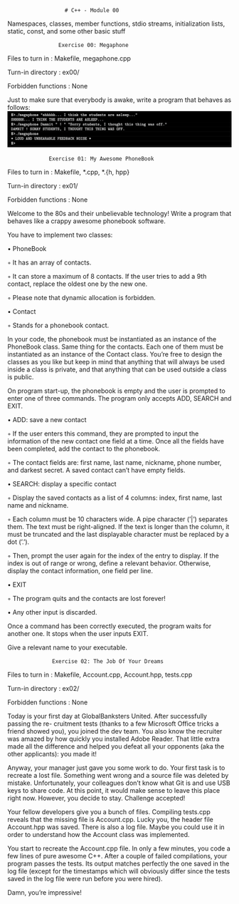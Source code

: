                       # C++ - Module 00

Namespaces, classes, member functions, stdio streams, initialization lists, static, const, and some other basic
stuff

                    Exercise 00: Megaphone

                     
Files to turn in : Makefile, megaphone.cpp

Turn-in directory : ex00/ 

Forbidden functions : None

Just to make sure that everybody is awake, write a program that behaves as follows:
![Image text](https://github.com/tamchoor/module_cpp/blob/main/00/00.png)



                 Exercise 01: My Awesome PhoneBook
                 
Files to turn in : Makefile, *.cpp, *.{h, hpp}

Turn-in directory : ex01/ 

Forbidden functions : None

Welcome to the 80s and their unbelievable technology! Write a program that behaves like a crappy awesome phonebook software.

You have to implement two classes:

• PhoneBook

◦ It has an array of contacts.

◦ It can store a maximum of 8 contacts. If the user tries to add a 9th contact, replace the oldest one by the new one.

◦ Please note that dynamic allocation is forbidden.

• Contact

◦ Stands for a phonebook contact.

In your code, the phonebook must be instantiated as an instance of the PhoneBook class. Same thing for the contacts. Each one of them must be instantiated as an instance of the Contact class. You’re free to design the classes as you like but keep in mind that anything that will always be used inside a class is private, and that anything that can be used outside a class is public.

On program start-up, the phonebook is empty and the user is prompted to enter one of three commands. The program only accepts ADD, SEARCH and EXIT.


• ADD: save a new contact

◦ If the user enters this command, they are prompted to input the information of the new contact one field at a time. Once all the fields have been completed, add the contact to the phonebook.

◦ The contact fields are: first name, last name, nickname, phone number, and darkest secret. A saved contact can’t have empty fields.


• SEARCH: display a specific contact

◦ Display the saved contacts as a list of 4 columns: index, first name, last
name and nickname.

◦ Each column must be 10 characters wide. A pipe character (’|’) separates them. The text must be right-aligned. If the text is longer than the column, it must be truncated and the last displayable character must be replaced by a dot (’.’).

◦ Then, prompt the user again for the index of the entry to display. If the index is out of range or wrong, define a relevant behavior. Otherwise, display the contact information, one field per line.


• EXIT

◦ The program quits and the contacts are lost forever!

• Any other input is discarded.

Once a command has been correctly executed, the program waits for another one. It
stops when the user inputs EXIT.

Give a relevant name to your executable.

                  Exercise 02: The Job Of Your Dreams
          
          
Files to turn in : Makefile, Account.cpp, Account.hpp, tests.cpp

Turn-in directory : ex02/ 

Forbidden functions : None

Today is your first day at GlobalBanksters United. After successfully passing the re- cruitment tests (thanks to a few Microsoft Office tricks a friend showed you), you joined the dev team.
You also know the recruiter was amazed by how quickly you installed Adobe Reader. That little extra made all the difference and helped you defeat all your opponents (aka the other applicants): you made it!

Anyway, your manager just gave you some work to do. Your first task is to recreate a lost file. Something went wrong and a source file was deleted by mistake. Unfortunately, your colleagues don’t know what Git is and use USB keys to share code. At this point, it would make sense to leave this place right now. However, you decide to stay. Challenge accepted!

Your fellow developers give you a bunch of files. Compiling tests.cpp reveals that the missing file is Account.cpp. Lucky you, the header file Account.hpp was saved. There is also a log file. Maybe you could use it in order to understand how the Account class was implemented.

You start to recreate the Account.cpp file. In only a few minutes, you code a few lines of pure awesome C++. After a couple of failed compilations, your program passes the tests. Its output matches perfectly the one saved in the log file (except for the timestamps which will obviously differ since the tests saved in the log file were run before you were hired).

Damn, you’re impressive!
                  
                  

